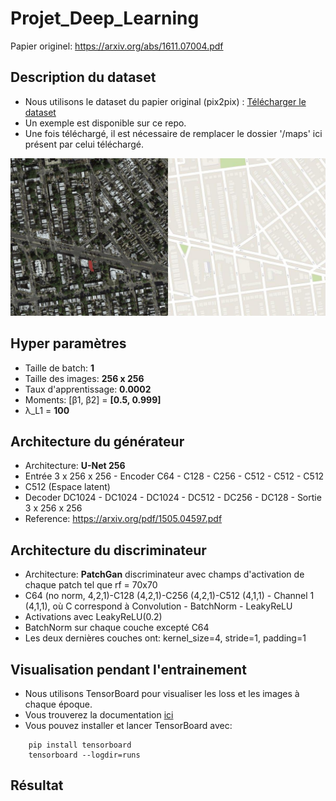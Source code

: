 # Projet_Deep_Learning

Papier originel: https://arxiv.org/abs/1611.07004.pdf

## Description du dataset

* Nous utilisons le dataset du papier original (pix2pix) : [Télécharger le dataset](https://drive.google.com/file/d/1s5a2UeJR4H_KJ-nV4NmRMkBHr3zn20Tf/view?usp=sharing)
* Un exemple est disponible sur ce repo. 
* Une fois téléchargé, il est nécessaire de remplacer le dossier '/maps' ici présent par celui téléchargé.

![image](./maps/train/train/1.jpg)

## Hyper paramètres

* Taille de batch: **1**
* Taille des images: **256 x 256**
* Taux d'apprentissage: **0.0002**
* Moments: [β1, β2] = **[0.5, 0.999]**
* λ_L1 = **100**

## Architecture du générateur

* Architecture: **U-Net 256**
* Entrée 3 x 256 x 256 - Encoder C64 - C128 - C256 - C512 - C512 - C512
* C512 (Espace latent)
* Decoder DC1024 - DC1024 - DC1024 - DC512 - DC256 - DC128 - Sortie 3 x 256 x 256
* Reference: https://arxiv.org/pdf/1505.04597.pdf

## Architecture du discriminateur

* Architecture: **PatchGan** discriminateur avec champs d'activation de chaque patch tel que rf = 70x70
* C64 (no norm, 4,2,1)-C128 (4,2,1)-C256 (4,2,1)-C512 (4,1,1) - Channel 1 (4,1,1), où C correspond à Convolution - BatchNorm - LeakyReLU
* Activations avec LeakyReLU(0.2)
* BatchNorm sur chaque couche excepté C64
* Les deux dernières couches ont: kernel_size=4, stride=1, padding=1

## Visualisation pendant l'entrainement

* Nous utilisons TensorBoard pour visualiser les loss et les images à chaque époque.
* Vous trouverez la documentation [ici](https://pytorch.org/docs/stable/tensorboard.html)
* Vous pouvez installer et lancer TensorBoard avec:

```
    pip install tensorboard
    tensorboard --logdir=runs
```

## Résultat
